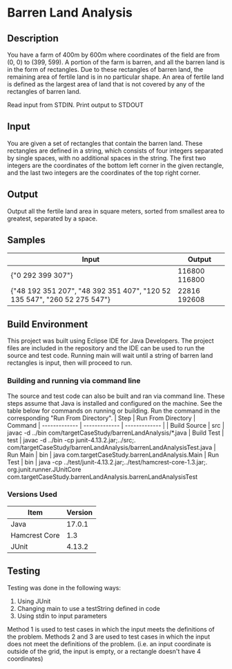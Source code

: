 # Barren Land Analysis
## Description
You have a farm of 400m by 600m where coordinates of the field are from (0, 0) to (399, 599). A portion of the farm is barren, and all the barren land is in the form of rectangles. Due to these rectangles of barren land, the remaining area of fertile land is in no particular shape. An area of fertile land is defined as the largest area of land that is not covered by any of the rectangles of barren land. 

Read input from STDIN. Print output to STDOUT 

## Input 
You are given a set of rectangles that contain the barren land. These rectangles are defined in a string, which consists of four integers separated by single spaces, with no additional spaces in the string. The first two integers are the coordinates of the bottom left corner in the given rectangle, and the last two integers are the coordinates of the top right corner. 

## Output
Output all the fertile land area in square meters, sorted from smallest area to greatest, separated by a space. 

## Samples
| Input  | Output |
| ------------- | ------------- |
| {"0 292 399 307"} | 116800 116800  |
| {"48 192 351 207", "48 392 351 407", "120 52 135 547", "260 52 275 547"}   | 22816 192608  |

## Build Environment
This project was built using Eclipse IDE for Java Developers.
The project files are included in the repository and the IDE can be used to run the source and test code.
Running main will wait until a string of barren land rectangles is input, then will proceed to run.

### Building and running via command line
The source and test code can also be built and ran via command line.  These steps assume that Java is installed and configured on the machine.
See the table below for commands on running or building. Run the command in the corresponding "Run From Directory".
| Step  | Run From Directory | Command
| ------------- | ------------- | ------------- |
| Build Source | src  | javac -d ../bin com/targetCaseStudy/barrenLandAnalysis/*.java
| Build Test | test | javac -d ../bin -cp junit-4.13.2.jar;../src;. com/targetCaseStudy/barrenLandAnalysis/barrenLandAnalysisTest.java
| Run Main | bin | java com.targetCaseStudy.barrenLandAnalysis.Main
| Run Test | bin | java -cp ../test/junit-4.13.2.jar;../test/hamcrest-core-1.3.jar;. org.junit.runner.JUnitCore com.targetCaseStudy.barrenLandAnalysis.barrenLandAnalysisTest

### Versions Used
| Item  | Version |
| ------------- | ------------- |
| Java | 17.0.1  |
| Hamcrest Core | 1.3 |
| JUnit | 4.13.2 |

## Testing
Testing was done in the following ways:
1. Using JUnit
2. Changing main to use a testString defined in code
3. Using stdin to input parameters

Method 1 is used to test cases in which the input meets the definitions of the problem.
Methods 2 and 3 are used to test cases in which the input does not meet the definitions of the problem. (i.e. an input coordinate is outside of the grid, the input is empty, or a rectangle doesn't have 4 coordinates)

